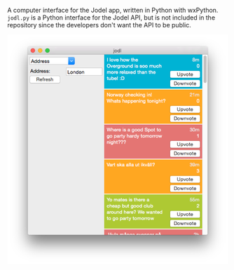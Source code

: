 A computer interface for the Jodel app, written in Python with wxPython. `jodl.py` is a Python interface for the Jodel API, but is not included in the repository since the developers don't want the API to be public.

![alt text](screenshots/jodel.png "Description goes here")
